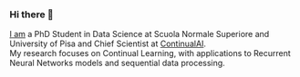 ### Hi there 👋

<!--
**AndreaCossu/AndreaCossu** is a ✨ _special_ ✨ repository because its `README.md` (this file) appears on your GitHub profile.

Here are some ideas to get you started:

- 🔭 I’m currently working on ...
- 🌱 I’m currently learning ...
- 👯 I’m looking to collaborate on ...
- 🤔 I’m looking for help with ...
- 💬 Ask me about ...
- 📫 How to reach me: ...
- 😄 Pronouns: ...
- ⚡ Fun fact: ...
-->

[I am](https://andreacossu.github.io/) a PhD Student in Data Science at Scuola Normale Superiore and University of Pisa and Chief Scientist at [ContinualAI](https://www.continualai.org/).  
My research focuses on Continual Learning, with applications to Recurrent Neural Networks models and sequential data processing.  
